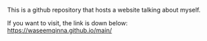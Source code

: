 This is a github repository that hosts a website talking about myself.

If you want to visit, the link is down below:
https://waseemqinna.github.io/main/

